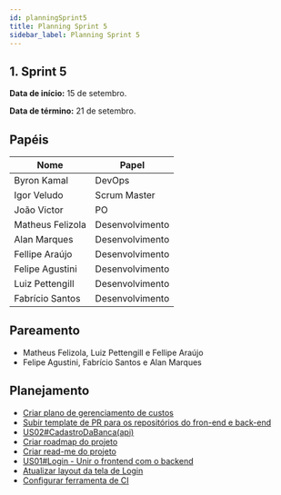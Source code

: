 ```yaml
---
id: planningSprint5
title: Planning Sprint 5
sidebar_label: Planning Sprint 5
---
```


## 1. Sprint 5


**Data de início:** 15 de setembro.

**Data de término:** 21 de setembro.

## Papéis

|Nome|Papel|
|----|----|
|Byron Kamal|DevOps|
|Igor Veludo |Scrum Master|
|João Victor|PO|
|Matheus Felizola|Desenvolvimento|
|Alan Marques|Desenvolvimento|
|Fellipe Araújo|Desenvolvimento|
|Felipe Agustini|Desenvolvimento|
|Luiz Pettengill|Desenvolvimento|
|Fabrício Santos|Desenvolvimento|

## Pareamento
- Matheus Felizola, Luiz Pettengill e Fellipe Araújo
- Felipe Agustini, Fabrício Santos e Alan Marques

## Planejamento
- [Criar plano de gerenciamento de custos](https://github.com/fga-eps-mds/2019.2-Gymnasteg-Wiki/issues/38)
- [Subir template de PR para os repositórios do fron-end e back-end](https://github.com/fga-eps-mds/2019.2-Gymnasteg-Wiki/issues/63)
- [US02#CadastroDaBanca(api)](https://github.com/fga-eps-mds/2019.2-Gymnasteg-Wiki/issues/49)
- [Criar roadmap do projeto](https://github.com/fga-eps-mds/2019.2-Gymnasteg-Wiki/issues/57)
- [Criar read-me do projeto](https://github.com/fga-eps-mds/2019.2-Gymnasteg-Wiki/issues/58)
- [US01#Login - Unir o frontend com o backend](https://github.com/fga-eps-mds/2019.2-Gymnasteg-Wiki/issues/65)
- [Atualizar layout da tela de Login](https://github.com/fga-eps-mds/2019.2-Gymnasteg-Wiki/issues/64)
- [Configurar ferramenta de CI](https://github.com/fga-eps-mds/2019.2-Gymnasteg-Wiki/issues/59)

